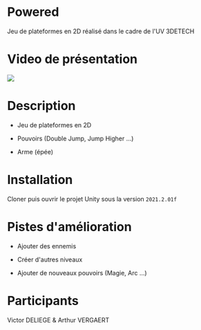 # Powered

Jeu de plateformes en 2D réalisé dans le cadre de l'UV 3DETECH

# Video de présentation

[![](https://img.youtube.com/vi/r6ZThu75eNA/0.jpg)](https://www.youtube.com/watch?v=r6ZThu75eNA)

# Description

- Jeu de plateformes en 2D

- Pouvoirs (Double Jump, Jump Higher ...)

- Arme (épée)

# Installation

Cloner puis ouvrir le projet Unity sous la version `2021.2.01f`

# Pistes d'amélioration

- Ajouter des ennemis

- Créer d'autres niveaux

- Ajouter de nouveaux pouvoirs (Magie, Arc ...)

# Participants

Victor DELIEGE & Arthur VERGAERT
